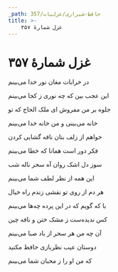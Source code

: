 ```yaml
---
_path: حافظ-شیرازی/غزلیات/357
title: >-
    غزل شمارهٔ ۳۵۷
---
```

# غزل شمارهٔ ۳۵۷

<div class="b" id="bn1"><div class="m1"><p>در خرابات مغان نور خدا می‌بینم</p></div>
<div class="m2"><p>این عجب بین که چه نوری ز کجا می‌بینم</p></div></div>
<div class="b" id="bn2"><div class="m1"><p>جلوه بر من مفروش ای ملک الحاج که تو</p></div>
<div class="m2"><p>خانه می‌بینی و من خانه خدا می‌بینم</p></div></div>
<div class="b" id="bn3"><div class="m1"><p>خواهم از زلف بتان نافه گشایی کردن</p></div>
<div class="m2"><p>فکر دور است همانا که خطا می‌بینم</p></div></div>
<div class="b" id="bn4"><div class="m1"><p>سوز دل اشک روان آه سحر ناله شب</p></div>
<div class="m2"><p>این همه از نظر لطف شما می‌بینم</p></div></div>
<div class="b" id="bn5"><div class="m1"><p>هر دم از روی تو نقشی زندم راه خیال</p></div>
<div class="m2"><p>با که گویم که در این پرده چه‌ها می‌بینم</p></div></div>
<div class="b" id="bn6"><div class="m1"><p>کس ندیده‌ست ز مشک ختن و نافه چین</p></div>
<div class="m2"><p>آن چه من هر سحر از باد صبا می‌بینم</p></div></div>
<div class="b" id="bn7"><div class="m1"><p>دوستان عیب نظربازی حافظ مکنید</p></div>
<div class="m2"><p>که من او را ز محبان شما می‌بینم</p></div></div>
